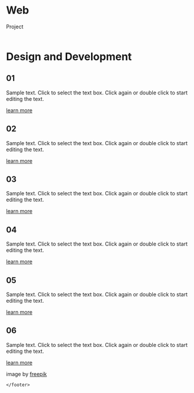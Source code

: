 # Web
Project
<!DOCTYPE html>
<html lang="en">
<head>
    <meta charset="UTF-8">
    <meta name="viewport" content="width=device-width, initial-scale=1.0">
    <title>task4</title>
    <link rel="stylesheet" media="screen" href="style.css">
</head>
<body>
    <header></header>
    <main>
        <div class="vieww">
            <div class="container">
                <h1>Design and Development</h1>
                <div class="grid-container">
                    <div class="grid-item">
                        <h2>01</h2>
                        <p>Sample text. Click to select the text box. Click again or double click to start editing the text.</p>
                        <a href="#">learn more</a>
                    </div>
                    <div class="grid-item">
                        <h2>02</h2>
                        <p>Sample text. Click to select the text box. Click again or double click to start editing the text.</p>
                        <a href="#">learn more</a>
                    </div>
                    <div class="grid-item">
                        <h2>03</h2>
                        <p>Sample text. Click to select the text box. Click again or double click to start editing the text.</p>
                        <a href="#">learn more</a>
                    </div>
                    <div class="grid-item">
                        <h2>04</h2>
                        <p>Sample text. Click to select the text box. Click again or double click to start editing the text.</p>
                        <a href="#">learn more</a>
                    </div>
                    <div class="grid-item">
                        <h2>05</h2>
                        <p>Sample text. Click to select the text box. Click again or double click to start editing the text.</p>
                        <a href="#">learn more</a>
                    </div>
                    <div class="grid-item">
                        <h2>06</h2>
                        <p>Sample text. Click to select the text box. Click again or double click to start editing the text.</p>
                        <a href="#">learn more</a>
                    </div>
                </div>
            </div>
        </div>
    </main>
    <footer>
        <p>image by <a href="#">freepik</a></p>
        
    </footer>
</body>
</html>
